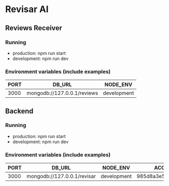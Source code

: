 # Revisar AI

## Reviews Receiver
### Running
* production: npm run start
* development: npm run dev
### Environment variables (include examples)
PORT | DB_URL | NODE_ENV
--- | --- | ---
3000 | mongodb://127.0.0.1/reviews | development

## Backend
### Running
* production: npm run start
* development: npm run dev
### Environment variables (include examples)
PORT | DB_URL | NODE_ENV | ACCESS_TOKEN_SECRET | REFRESH_TOKEN_SECRET | ACCESS_TOKEN_EXPIRATION
--- | --- | --- |--- |--- |---
3000 | mongodb://127.0.0.1/revisar | development | 985d8a3e524f5c05a8f9c0e4b02f5642 | 985d8a3e524f5c05a8f9c0e4b02f5642 | 1h